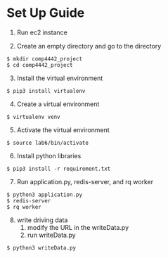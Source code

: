 # Set Up Guide

 1.  Run ec2 instance
 
 2.  Create an empty directory and go to the directory 
 ```
 $ mkdir comp4442_project
 $ cd comp4442_project
 ```
 
 3.  Install the virtual environment
 ```
 $ pip3 install virtualenv
 ```
 
 4. Create a virtual environment
 ```
 $ virtualenv venv
 ```
 
 5. Activate the virtual environment
 ```
 $ source lab6/bin/activate
 ```
 
 6. Install python libraries
 ```
 $ pip3 install -r requirement.txt
 ```
 
 7. Run application.py, redis-server, and rq worker
 ```
 $ python3 application.py
 $ redis-server
 $ rq worker
 ```
 8. write driving data 
	1. modify the URL in the writeData.py
	1. run writeData.py
```
$ python3 writeData.py
```